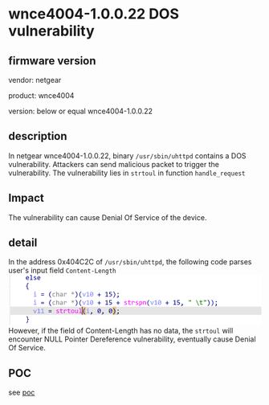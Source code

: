 # wnce4004-1.0.0.22 DOS vulnerability
## firmware version
vendor: netgear

product: wnce4004

version: below or equal wnce4004-1.0.0.22

## description
In netgear wnce4004-1.0.0.22, binary `/usr/sbin/uhttpd` contains a DOS vulnerability. Attackers can send malicious packet to trigger the vulnerability. The vulnerability lies in `strtoul` in function `handle_request`

## Impact
The vulnerability can cause Denial Of Service of the device.

## detail
In the address 0x404C2C of `/usr/sbin/uhttpd`, the following code parses user's input field `Content-Length`
![cl](image.png)
However, if the field of Content-Length has no data, the `strtoul` will encounter NULL Pointer Dereference vulnerability, eventually cause Denial Of Service.

## POC
see [poc](./poc)

